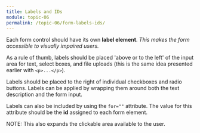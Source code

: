```yaml
---
title: Labels and IDs
module: topic-06
permalink: /topic-06/form-labels-ids/
---
```



<div class="divider-heading"></div>

Each form control should have its own **label element**. _This makes the form accessible to visually impaired users._

As a rule of thumb, labels should be placed 'above or to the left' of the input area for text, select boxes, and file uploads (this is the same idea presented earlier with `<p>...</p>`).

Labels should be placed to the right of individual checkboxes and radio buttons. Labels can be applied by wrapping them around both the text description and the form input.

Labels can also be included by using the `for=""` attribute. The value for this attribute should be the **id** assigned to each form element.

<span class="label label-info">NOTE:</span> This also expands the clickable area available to the user.


<div class="codepen-embed">
  <p data-height="400" data-theme-id="30567" data-slug-hash="ZEWPJMO" data-default-tab="html,result" data-user="retrog4m3r" data-embed-version="2" data-pen-title="Labeling Form Elements" class="codepen"></p>
</div>
